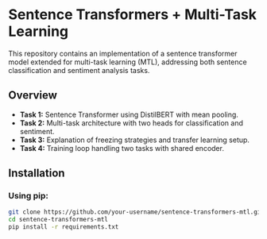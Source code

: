 # Sentence Transformers + Multi-Task Learning

This repository contains an implementation of a sentence transformer model extended for multi-task learning (MTL), addressing both sentence classification and sentiment analysis tasks.

## Overview

- **Task 1:** Sentence Transformer using DistilBERT with mean pooling.
- **Task 2:** Multi-task architecture with two heads for classification and sentiment.
- **Task 3:** Explanation of freezing strategies and transfer learning setup.
- **Task 4:** Training loop handling two tasks with shared encoder.

## Installation

### Using pip:

```bash
git clone https://github.com/your-username/sentence-transformers-mtl.git
cd sentence-transformers-mtl
pip install -r requirements.txt
